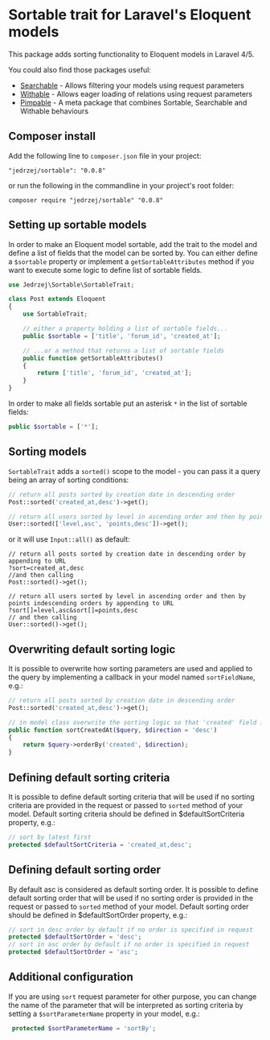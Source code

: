 # Sortable trait for Laravel's Eloquent models

This package adds sorting functionality to Eloquent models in Laravel 4/5.

You could also find those packages useful:

- [Searchable](https://github.com/jedrzej/searchable) - Allows filtering your models using request parameters
- [Withable](https://github.com/jedrzej/withable) - Allows eager loading of relations using request parameters
- [Pimpable](https://github.com/jedrzej/pimpable) - A meta package that combines Sortable, Searchable and Withable behaviours

## Composer install

Add the following line to `composer.json` file in your project:

    "jedrzej/sortable": "0.0.8"

or run the following in the commandline in your project's root folder:

    composer require "jedrzej/sortable" "0.0.8"

## Setting up sortable models

In order to make an Eloquent model sortable, add the trait to the model and define a list of fields that the model can be sorted by.
You can either define a `$sortable` property or implement a `getSortableAttributes` method if you want to execute some logic to define
list of sortable fields.

```php
use Jedrzej\Sortable\SortableTrait;

class Post extends Eloquent
{
    use SortableTrait;

    // either a property holding a list of sortable fields...
    public $sortable = ['title', 'forum_id', 'created_at'];

    // ...or a method that returns a list of sortable fields
    public function getSortableAttributes()
    {
        return ['title', 'forum_id', 'created_at'];
    }
}
```

In order to make all fields sortable put an asterisk `*` in the list of sortable fields:

```php
public $sortable = ['*'];
```

## Sorting models

`SortableTrait` adds a `sorted()` scope to the model - you can pass it a query being an array of sorting conditions:

```php
// return all posts sorted by creation date in descending order
Post::sorted('created_at,desc')->get();

// return all users sorted by level in ascending order and then by points indescending orders
User::sorted(['level,asc', 'points,desc'])->get();
```
or it will use `Input::all()` as default:

    // return all posts sorted by creation date in descending order by appending to URL
    ?sort=created_at,desc
    //and then calling
    Post::sorted()->get();

    // return all users sorted by level in ascending order and then by points indescending orders by appending to URL
    ?sort[]=level,asc&sort[]=points,desc
    // and then calling
    User::sorted()->get();

## Overwriting default sorting logic

It is possible to overwrite how sorting parameters are used and applied to the query by implementing a callback in your
model named `sortFieldName`, e.g.:
```php
// return all posts sorted by creation date in descending order
Post::sorted('created_at,desc')->get();

// in model class overwrite the sorting logic so that 'created' field is used instead of 'created_at'
public function sortCreatedAt($query, $direction = 'desc')
{
    return $query->orderBy('created', $direction);
}
```

## Defining default sorting criteria

It is possible to define default sorting criteria that will be used if no sorting criteria are provided in the request or
passed to `sorted` method of your model. Default sorting criteria should be defined in $defaultSortCriteria property, e.g.:

```php
// sort by latest first
protected $defaultSortCriteria = 'created_at,desc';
```

## Defining default sorting order

By default asc is considered as default sorting order. It is possible to define default sorting order that will be used if no sorting order is provided in the request or
passed to `sorted` method of your model. Default sorting order should be defined in $defaultSortOrder property, e.g.:

```php
// sort in desc order by default if no order is specified in request
protected $defaultSortOrder = 'desc';
// sort in asc order by default if no order is specified in request
protected $defaultSortOrder = 'asc';
```

## Additional configuration

 If you are using `sort` request parameter for other purpose, you can change the name of the parameter that will be
 interpreted as sorting criteria by setting a `$sortParameterName` property in your model, e.g.:
```php
 protected $sortParameterName = 'sortBy';
```
